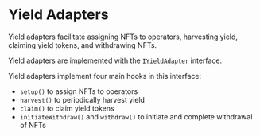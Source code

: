 # Yield Adapters

Yield adapters facilitate assigning NFTs to operators, harvesting yield,
claiming yield tokens, and withdrawing NFTs.

Yield adapters are implemented with the [`IYieldAdapter`](../src/interfaces/IYieldAdapter.sol) interface.

Yield adapters implement four main hooks in this interface:

* `setup()` to assign NFTs to operators
* `harvest()` to periodically harvest yield
* `claim()` to claim yield tokens
* `initiateWithdraw()` and `withdraw()` to initiate and complete withdrawal of NFTs
